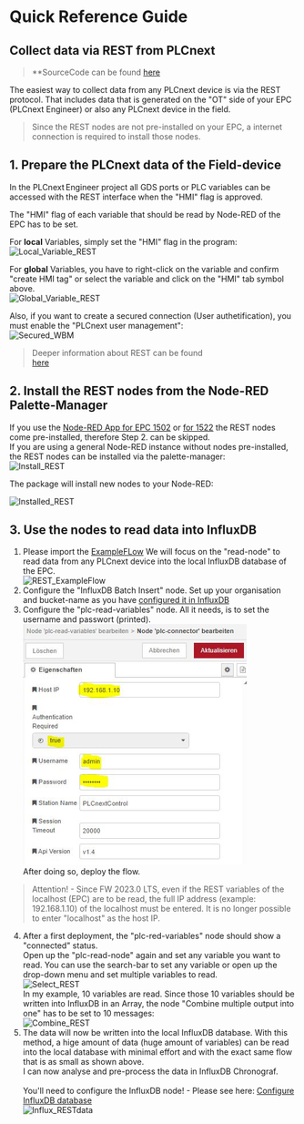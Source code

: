 # Quick Reference Guide<br>

## Collect data via REST from PLCnext

> **SourceCode can be found [here](/FW_2022/Code/Node-RED/REST_Demo_to_Influx.json)

The easiest way to collect data from any PLCnext device is via the REST protocol. 
That includes data that is generated on the "OT" side of your EPC (PLCnext Engineer) or also any PLCnext device in the field.

> Since the REST nodes are not pre-installed on your EPC, a internet connection is required to install those nodes.

## 1. Prepare the PLCnext data of the Field-device
In the PLCnext Engineer project all GDS ports or PLC variables can be accessed 
with the REST interface when the "HMI" flag is approved.

The "HMI" flag of each variable that should be read by Node-RED of the EPC has to be set.

For **local** Variables, simply set the "HMI" flag in the program: <br>
![Local_Variable_REST](/FW_2022/images/Local_HMI.JPG) <br>

For **global** Variables, you have to right-click on the variable and confirm "create HMI tag" or select the variable and click on the "HMI" tab symbol above. <br>
![Global_Variable_REST](/FW_2022/images/Global_HMI.JPG) <br>

Also, if you want to create a secured connection (User authetification), you must enable the "PLCnext user management": <br>
![Secured_WBM](/FW_2022/images/Secured_WBM.JPG) <br>


> Deeper information about REST can be found  <br>
 [here](https://www.plcnext.help/te/Service_Components/REST_data_interface/REST_data_interface_Introduction.htm) <br>


## 2. Install the REST nodes from the Node-RED Palette-Manager 
If you use the [Node-RED App for EPC 1502](https://www.plcnextstore.com/permalinks/apps/latest/60002172000676) or  [for 1522](https://www.plcnextstore.com/permalinks/apps/latest/60002172000678) the REST nodes come pre-installed, therefore Step 2. can be skipped.  <br>
If you are using a general Node-RED instance without nodes pre-installed, the REST nodes can be installed via the palette-manager: <BR>
![Install_REST](/FW_2022/images/Install_REST.gif) <br>

The package will install new nodes to your Node-RED: <br>

![Installed_REST](/FW_2022/images/REST_installed..JPG) <br>

## 3. Use the nodes to read data into InfluxDB
1. Please import the [ExampleFLow](/FW_2022/Node-RED/REST_Demo_to_Influx.json) 
 We will focus on the "read-node" to read data from any PLCnext device into the local InfluxDB database of the EPC. <br>
![REST_ExampleFlow](/FW_2022/images/REST_ExampleFlow.JPG) <br>
2. Configure the "InfluxDB Batch Insert" node. Set up your organisation and bucket-name as you have [configured it in InfluxDB](/FW_2022/Influx2/Influx_Configuration.md) <br>
3. Configure the "plc-read-variables" node. All it needs, is to set the username and passwort (printed). <br>
![Edit_Rest_Node](/FW_2023/images/Rest2023_Config.JPG) <br>
After doing so, deploy the flow. <br>

>Attention! - Since FW 2023.0 LTS, even if the REST variables of the localhost (EPC) are to be read, the full IP address (example: 192.168.1.10) of the localhost must be entered. It is no longer possible to enter "localhost" as the host IP.

4. After a first deployment, the "plc-red-variables" node should show a "connected" status. <br>
Open up the "plc-read-node" again and set any variable you want to read. You can use the search-bar to set any variable or open up the drop-down menu and set multiple variables to read. <br>
![Select_REST](/FW_2022//images/Select_REST.JPG) <br>
In my example, 10 variables are read. Since those 10 variables should be written into InfluxDB in an Array, the node "Combine multiple output into one" has to be set to 10 messages: <br>
![Combine_REST](/FW_2022//images/Combine_REST.JPG) <br>
5. The data will now be written into the local InfluxDB database.
With this method, a hige amount of data (huge amount of variables) can be read into the local database with minimal effort and with the exact same flow that is as small as shown above. <br>
I can now analyse and pre-process the data in InfluxDB Chronograf. <br> <br>
You'll need to configure the InfluxDB node! - Please see here: [Configure InfluxDB database](/FW_2023/InfluxDB/00_Install_InfluxDB.md) <br>
![Influx_RESTdata](/FW_2022//images/Influx_RESTdata.JPG) <br>